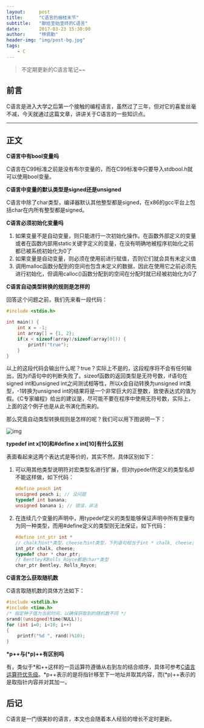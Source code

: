 ```yaml
---
layout:     post
title:      "C语言的细枝末节"
subtitle:   "献给至始至终的C语言"
date:       2017-03-23 15:30:00
author:     "林佩勤"
header-img: "img/post-bg.jpg"
tags:
    - C
---
```


> 不定期更新的C语言笔记~~


## 前言

C语言是进入大学之后第一个接触的编程语言，虽然过了三年，但对它的喜爱丝毫不减，今天就通过这篇文章，讲讲关于C语言的一些知识点。

---

## 正文

**C语言中有bool变量吗**

C语言在C99标准之前是没有布尔变量的，而在C99标准中只要导入stdbool.h就可以使用bool变量。

**C语言中变量的默认类型是signed还是unsigned**

C语言中除了char类型，编译器默认其他整型都是signed，在x86的gcc平台上包括char在内所有整型都是signed。

**C语言必须初始化变量吗**

1. 如果变量不是自动变量，则只能进行一次初始化操作。在函数外部定义的变量或者在函数内部用static关键字定义的变量，在没有明确地被程序初始化之前都已被系统初始化为0了
2. 如果变量是自动变量，则必须在使用前进行赋值，否则它们就会具有未定义值
3. 调用malloc函数分配到的空间也包含未定义的数据，因此在使用它之前必须先进行初始化，但调用calloc()函数分配到的空间在分配时就已经被初始化为0了

**C语言自动类型转换的规则是怎样的**

回答这个问题之前，我们先来看一段代码：

```c
#include <stdio.h>

int main() {
    int x = -1;
    int array[] = {1, 2};
    if(x < sizeof(array)/sizeof(array[0])) {
        printf("true");
    }
}
```

以上的这段代码会输出什么呢？true？实际上不是的，这段程序将不会有任何输出，因为if语句中的判断失败了。sizeof函数的返回类型是无符号数，if语句在signed int和unsigned int之间测试相等性，所以x会自动转换为unsigned int类型，-1转换为unsigned int的结果将是一个非常巨大的正整数，致使表达式的值为假。《C专家编程》给出的建议是，尽可能不要在程序中使用无符号数，实际上，上面的这个例子也是从此书演化而来的。

那么究竟自动类型转换规则是怎样的呢？我们可以用下图说明一下：

![img](http://c.biancheng.net/cpp/uploads/allimg/150704/1-150F4151010F4.png)

**typedef int x[10]和#define x int[10]有什么区别**

表面看起来这两个表达式是等价的，其实不然，具体区别如下：

1. 可以用其他类型说明符对宏类型名进行扩展，但对typedef所定义的类型名却不能这样做，如下代码：

   ```c
   #define peach int
   unsigned peach i; // 没问题
   typedef int banana;
   unsigned banana i; // 错误，非法
   ```

2. 在连续几个变量的声明中，用typedef定义的类型能够保证声明中所有变量均为同一种类型，而用#define定义的类型则无法保证，如下代码：

   ```c
   #define int_ptr int *
   // chalk为int*类型，cheese为int类型，下列语句相当于int * chalk, cheese;
   int_ptr chalk, cheese;
   typedef char * char_ptr;
   // Bentley和Rolls_Royce都是char*类型
   char_ptr Bentley, Rolls_Royce;
   ```

**C语言怎么获取随机数**

C语言取随机数的具体方法如下：

```c
#include <stdlib.h>
#include <time.h> 
/* 指定种子值为当前时间，以确保获取到的随机数不同 */
srand((unsigned)time(NULL));
for (int i=0; i<10; i++)
{
    printf("%d ", rand()%10);
}
```

**\*p++与(\*p)++有区别吗**

有，类似于\*和++这样的一员运算符遵循从右到左的结合顺序，具体可参考[C语言运算符优先级](http://en.cppreference.com/w/c/language/operator_precedence)。\*p++表示的是将指针移至下一地址并取其内容，而(\*p)++表示的是取指针内容并对其加一。

## 后记

C语言是一门很美妙的语言，本文也会随着本人经验的增长不定时更新。


